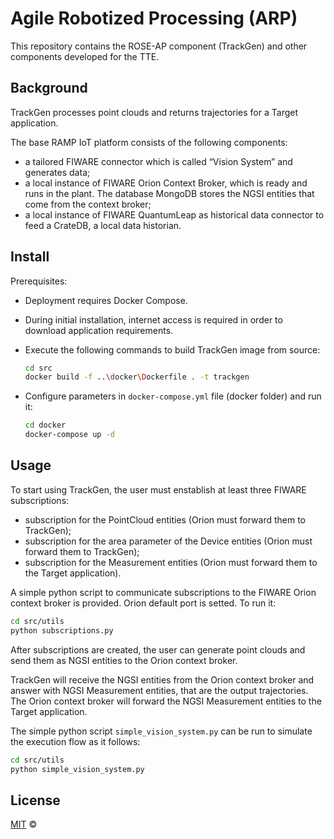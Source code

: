 # Agile Robotized Processing (ARP)

This repository contains the ROSE-AP component (TrackGen) and other components developed for the TTE.

## Background
TrackGen processes point clouds and returns trajectories for a Target application.

The base RAMP IoT platform consists of the following components:
- a tailored FIWARE connector which is called “Vision System” and generates data;
- a local instance of FIWARE Orion Context Broker, which is ready and runs in the plant. The database MongoDB stores the NGSI entities that come from the context broker;
- a local instance of FIWARE QuantumLeap as historical data connector to feed a CrateDB, a local data historian.

## Install

Prerequisites:

- Deployment requires Docker Compose.
- During initial installation, internet access is required in order to download application requirements.

- Execute the following commands to build TrackGen image from source:
    ```sh
    cd src
    docker build -f ..\docker\Dockerfile . -t trackgen
    ```

- Configure parameters in ```docker-compose.yml``` file (docker folder) and run it:
    ```sh
    cd docker
    docker-compose up -d
    ```

## Usage

To start using TrackGen, the user must enstablish at least three FIWARE subscriptions:
- subscription for the PointCloud entities (Orion must forward them to TrackGen);
- subscription for the area parameter of the Device entities (Orion must forward them to TrackGen);
- subscription for the Measurement entities (Orion must forward them to the Target application).

A simple python script to communicate subscriptions to the FIWARE Orion context broker is provided. 
Orion default port is setted. To run it:

```sh
cd src/utils
python subscriptions.py
```

After subscriptions are created, the user can generate point clouds and send them as NGSI entities to the Orion context broker.

TrackGen will receive the NGSI entities from the Orion context broker and answer with NGSI Measurement entities, that are the output trajectories. 
The Orion context broker will forward the NGSI Measurement entities to the Target application.

The simple python script ```simple_vision_system.py``` can be run to simulate the execution flow as it follows:
```sh
cd src/utils
python simple_vision_system.py
```  

## License

[MIT](LICENSE) © <TTE>
